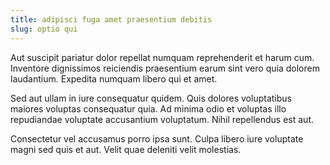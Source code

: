 ```yaml
---
title: adipisci fuga amet praesentium debitis
slug: optio qui
---
```


Aut suscipit pariatur dolor repellat numquam reprehenderit et harum cum. Inventore dignissimos reiciendis praesentium earum sint vero quia dolorem laudantium. Expedita numquam libero qui et amet.

Sed aut ullam in iure consequatur quidem. Quis dolores voluptatibus maiores voluptas consequatur quia. Ad minima odio et voluptas illo repudiandae voluptate accusantium voluptatum. Nihil repellendus est aut.

Consectetur vel accusamus porro ipsa sunt. Culpa libero iure voluptate magni sed quis et aut. Velit quae deleniti velit molestias.
